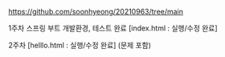 https://github.com/soonhyeong/20210963/tree/main

1주차 스프링 부트 개발환경, 테스트 완료 [index.html : 실행/수정 완료] 

2주차 [helllo.html : 실행/수정 완료] (문제 포함)
